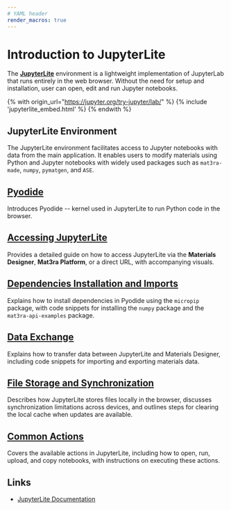```yaml
---
# YAML header
render_macros: true
---
```


# Introduction to JupyterLite

The [**JupyterLite**](https://jupyterlite.readthedocs.io/en/stable/) environment is a lightweight implementation of JupyterLab that runs entirely in the web browser. Without the need for setup and installation, user can open, edit and run Jupyter notebooks.

{% with origin_url="https://jupyter.org/try-jupyter/lab/" %}
{% include 'jupyterlite_embed.html' %}
{% endwith %}

## JupyterLite Environment

The JupyterLite environment facilitates access to Jupyter notebooks with data from the main application. 
It enables users to modify materials using Python and Jupyter notebooks with widely used packages such as `mat3ra-made`, `numpy`, `pymatgen`, and `ASE`.

## [Pyodide](./pyodide.md)

Introduces Pyodide -- kernel used in JupyterLite to run Python code in the browser.


## [Accessing JupyterLite](./accessing-jupyterlite.md)
Provides a detailed guide on how to access JupyterLite via the **Materials Designer**, **Mat3ra Platform**, or a direct URL, with accompanying visuals.

## [Dependencies Installation and Imports](./dependencies-installation.md)

Explains how to install dependencies in Pyodide using the `micropip` package, with code snippets for installing the `numpy` package and the `mat3ra-api-examples` package.

## [Data Exchange](./data-exchange.md)
Explains how to transfer data between JupyterLite and Materials Designer, including code snippets for importing and exporting materials data.

## [File Storage and Synchronization](./file-storage-synchronization.md)
Describes how JupyterLite stores files locally in the browser, discusses synchronization limitations across devices, and outlines steps for clearing the local cache when updates are available.

## [Common Actions](./common-actions)
Covers the available actions in JupyterLite, including how to open, run, upload, and copy notebooks, with instructions on executing these actions.

## Links

- [JupyterLite Documentation](https://jupyterlite.readthedocs.io/en/stable/)